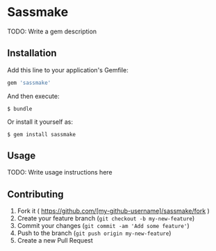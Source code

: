 # Sassmake

TODO: Write a gem description

## Installation

Add this line to your application's Gemfile:

```ruby
gem 'sassmake'
```

And then execute:

    $ bundle

Or install it yourself as:

    $ gem install sassmake

## Usage

TODO: Write usage instructions here

## Contributing

1. Fork it ( https://github.com/[my-github-username]/sassmake/fork )
2. Create your feature branch (`git checkout -b my-new-feature`)
3. Commit your changes (`git commit -am 'Add some feature'`)
4. Push to the branch (`git push origin my-new-feature`)
5. Create a new Pull Request
